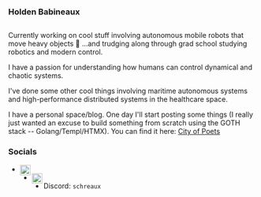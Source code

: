 ### Holden Babineaux 

##
Currently working on cool stuff involving autonomous mobile robots that move heavy objects 🤘 ...and trudging along through grad school studying robotics and modern control.

I have a passion for understanding how humans can control dynamical and chaotic systems.

I've done some other cool things involving maritime autonomous systems and high-performance distributed systems in the healthcare space.

I have a personal space/blog. One day I'll start posting some things (I really just wanted an excuse to build something from scratch using the GOTH stack -- Golang/Templ/HTMX).
You can find it here: <a href="https://holdenb.com">City of Poets</a>

### Socials

* <a href="https://x.com/HoldenBabineaux">
    <img align="left" alt="Holden Babineaux | X" width="21px" src="https://raw.githubusercontent.com/anuraghazra/anuraghazra/master/assets/twitter.svg" />
  </a>
* <a href="https://www.linkedin.com/in/holden-babineaux/">
    <img align="left" alt="Holden Babineaux | LinkedIn" width="21px" src="https://github.com/esduran/esduran/blob/master/assets/LI-In-Bug.png" />
  </a>
* Discord: `schreaux`
  
